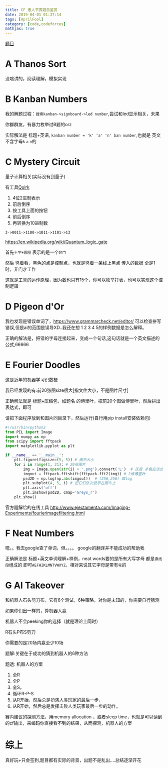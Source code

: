 ```yaml
---
title: CF 愚人节赛题目鉴赏
date: 2019-04-01 01:37:14
tags: [AprilFool]
category: [code,codeforces]
mathjax: true
---
```


[题目](https://codeforces.com/contest/1145/problems)

# A Thanos Sort

没啥讲的，阅读理解，模拟实现

# B Kanban Numbers

我的解题过程：`搜索kanban->signboard->led number`,尝试和led显示相关，未果

你群群友，有暴力枚举过B题的orz

实际解法是 标题+英语, `kanban number = 'k' 'a' 'n' ban number`,也就是 英文不含字母`k` `a` `n`的

# C Mystery Circuit

量子计算相关(实际没有到量子)

有工具[Quirk](https://algassert.com/quirk)

1) 4位2进制表示
2) 前后倒序
3) 按工具上面的按钮
4) 前后倒序
5) 再转换为10进制数

`3->0011->1100->1011->1101->13`

https://en.wikipedia.org/wiki/Quantum_logic_gate

首先`十字+圆圈` 表示的是一个`非门`

然后 竖着看，黑色的点是控制点，也就是竖着一条线上黑点 传入的数据 全是1时，非门才工作

这就是工具的运作原理，因为数也只有15个，你可以枚举打表，也可以实现这个控制逻辑

# D Pigeon d'Or

我也发现是错误单词了，https://www.grammarcheck.net/editor/ 可以检查拼写错误,但是ai的范围是误导XD..我还在想 1 2 3 4 5的样例数据是怎么解释。

正确的解法是，把错的字母连接起来，变成一个句话,这句话就是一个英文描述的公式,66666

# E Fourier Doodles

这是近年的机器学习识数梗

我已经发现的有:前20张图size很大[指文件大小，不是图片尺寸]

正确解法就是 标题+压缩包，如题名 的傅里叶，把前20个图做傅里叶，然后拼出表达式，即可

请把下面程序放到和图片同目录下，然后运行(自行用pip install安装依赖包)

```python
#!/usr/bin/python2
from PIL import Image
import numpy as np
from scipy import fftpack
import matplotlib.pyplot as plt

if __name__ == '__main__':
    plt.figure(figsize=(5, 5)) # 画布大小
    for i in range(1, 21): # 20张图片
        img = Image.open(str(i) + '.png').convert('L')  # 灰度 多色应该也可以，但是还要加更多处理
        imgout = fftpack.fftshift(fftpack.fft2(img)) # 2维傅里叶
        psd2D = np.log(np.abs(imgout))  # (256,256) 取log
        plt.subplot(4, 5, i) # 把它们依次显示在画布上
        plt.axis('off')
        plt.imshow(psd2D, cmap='Greys_r')
    plt.show()
```

官方题解给的在线工具 http://www.ejectamenta.com/Imaging-Experiments/fourierimagefiltering.html

# F Neat Numbers

嗯。。我去google查了单词，但。。。。 google的翻译并不能成功的帮助我

正确解法是 标题+英文单词理解+样例，neat words要的是所有大写字母 都是`直线段`组成的 即可`AEFHIKLMNTVWXYZ`，相对来说其它字母是带有`弯`的

# G AI Takeover

和机器人石头剪刀布，它有6个测试，6种策略，对你是未知的，你需要自行猜测

如果你们出一样的，算机器人赢

机器人不会peeking你的选择（就是理论上同时）

R石头P布S剪刀

你需要的是20场内赢至少10场

题解:关键在于成功的猜到机器人的6种方法

题透: 机器人的方案

1. 全R
2. 全P
3. 全S，
4. 循环R-P-S
5. 从R开始，然后总是扮演人类玩家的最后一步，
6. 从R开始，然后总是发挥击败人类玩家最后一步的动作。

赛内建议的探测方法，用memory allocation ，或者sleep time，也就是可以读到的cf输出，来编码你直接看不到的结果，从而探测，机器人的方案

# 综上

真好玩+只会签到,题目都有实际的背景，出题不是乱出....总结逐渐开花
